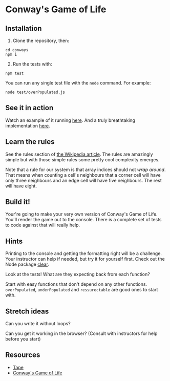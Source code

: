 # Conway's Game of Life

## Installation

1. Clone the repository, then:
  ```shell
  cd conways
  npm i
  ```

2. Run the tests with:
  ```shell
  npm test
  ```

  You can run any single test file with the `node` command. For example:
  ```shell
  node test/overPopulated.js
  ```

## See it in action
Watch an example of it running [here](http://pmav.eu/stuff/javascript-game-of-life-v3.1.1/). And a truly breathtaking implementation [here](https://copy.sh/life/?gist=f3413564b1fa9c69f2bad4b0400b8090&step=512).

## Learn the rules
See the rules section of [the Wikipedia article](https://en.wikipedia.org/wiki/Conway%27s_Game_of_Life#Rules). The rules are amazingly simple but with those simple rules some pretty cool complexity emerges.

Note that a rule for our system is that array indices should not _wrap around_. That means when counting a cell's neighbours that a corner cell will have only three neighbours and an edge cell will have five neighbours. The rest will have eight.

## Build it!

Your're going to make your very own version of Conway's Game of Life. You'll render the game out to the console. There is a complete set of tests to code against that will really help.

## Hints

Printing to the console and getting the formatting right will be a challenge. Your instructor can help if needed, but try it for yourself first. Check out the Node package [clear](https://www.npmjs.com/package/clear).

Look at the tests! What are they expecting back from each function?

Start with easy functions that don't depend on any other functions. `overPopulated`, `underPopulated` and `ressurectable` are good ones to start with.

## Stretch ideas

Can you write it without loops?

Can you get it working in the browser? (Consult with instructors for help before you start)


## Resources

* [Tape](https://github.com/substack/tape)
* [Conway's Game of Life](https://en.wikipedia.org/wiki/Conway%27s_Game_of_Life)
